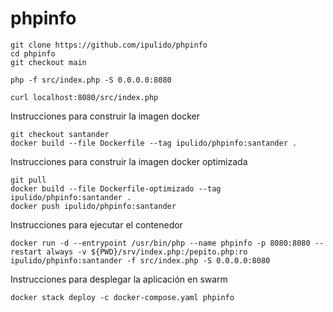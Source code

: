 # phpinfo

```
git clone https://github.com/ipulido/phpinfo
cd phpinfo
git checkout main
```
```
php -f src/index.php -S 0.0.0.0:8080
```
```
curl localhost:8080/src/index.php
```
Instrucciones para construir la imagen docker
```
git checkout santander
docker build --file Dockerfile --tag ipulido/phpinfo:santander .
```
Instrucciones para construir la imagen docker optimizada
```
git pull
docker build --file Dockerfile-optimizado --tag ipulido/phpinfo:santander .
docker push ipulido/phpinfo:santander
```
Instrucciones para ejecutar el contenedor
```
docker run -d --entrypoint /usr/bin/php --name phpinfo -p 8080:8080 --restart always -v ${PWD}/srv/index.php:/pepito.php:ro ipulido/phpinfo:santander -f src/index.php -S 0.0.0.0:8080
```
Instrucciones para desplegar la aplicación en swarm
```
docker stack deploy -c docker-compose.yaml phpinfo
```
